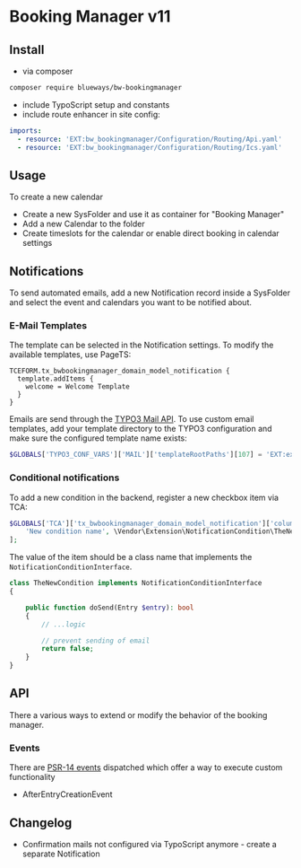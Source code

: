 # Booking Manager v11

## Install

* via composer
```bash
composer require blueways/bw-bookingmanager
```

* include TypoScript setup and constants
* include route enhancer in site config:

```yaml
imports:
  - resource: 'EXT:bw_bookingmanager/Configuration/Routing/Api.yaml'
  - resource: 'EXT:bw_bookingmanager/Configuration/Routing/Ics.yaml'
```

## Usage

To create a new calendar

* Create a new SysFolder and use it as container for "Booking Manager"
* Add a new Calendar to the folder
* Create timeslots for the calendar or enable direct booking in calendar settings

## Notifications

To send automated emails, add a new Notification record inside a SysFolder and select the event and calendars you want to be notified about.

### E-Mail Templates

The template can be selected in the Notification settings. To modify the available templates, use PageTS:

```typo3_typoscript
TCEFORM.tx_bwbookingmanager_domain_model_notification {
  template.addItems {
    welcome = Welcome Template
  }
}
```

Emails are send through the [TYPO3 Mail API](https://docs.typo3.org/m/typo3/reference-coreapi/11.5/en-us/ApiOverview/Mail/Index.html). To use custom email templates, add your template directory to the TYPO3 configuration and make sure the configured template name exists:

```php
$GLOBALS['TYPO3_CONF_VARS']['MAIL']['templateRootPaths'][107] = 'EXT:extension/Resources/Private/Templates/Email';
```

### Conditional notifications

To add a new condition in the backend, register a new checkbox item via TCA:

```php
$GLOBALS['TCA']['tx_bwbookingmanager_domain_model_notification']['columns']['conditions']['items'][] = [
    'New condition name', \Vendor\Extension\NotificationCondition\TheNewCondition::class
];
```

The value of the item should be a class name that implements the ```NotificationConditionInterface```.

```php
class TheNewCondition implements NotificationConditionInterface
{

    public function doSend(Entry $entry): bool
    {
        // ...logic

        // prevent sending of email
        return false;
    }
}
```

## API

There a various ways to extend or modify the behavior of the booking manager.

### Events

There are [PSR-14 events](https://docs.typo3.org/m/typo3/reference-coreapi/main/en-us/ApiOverview/Events/EventDispatcher/Index.html) dispatched which offer a way to execute custom functionality

* AfterEntryCreationEvent

## Changelog

* Confirmation mails not configured via TypoScript anymore - create a separate Notification
